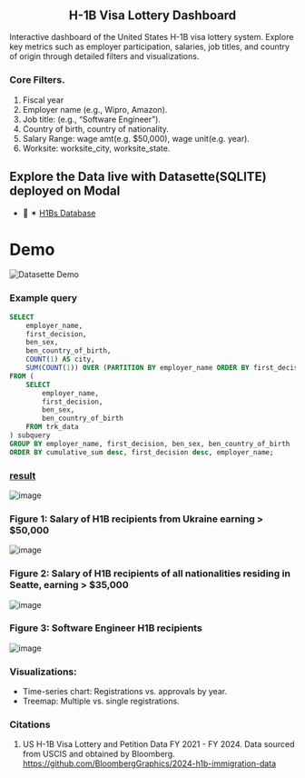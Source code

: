 <h2 align="center" style="margin-top:-10px">H-1B Visa Lottery Dashboard</h2> 

Interactive dashboard of the United States H-1B visa lottery system. Explore key metrics such as employer participation, salaries, job titles, and country of origin through detailed filters and visualizations. 

### **Core Filters.** 
1. Fiscal year
2. Employer name (e.g., Wipro, Amazon).
3. Job title: (e.g., “Software Engineer”).
4. Country of birth, country of nationality.
5. Salary Range: wage amt(e.g. $50,000), wage unit(e.g. year).
6. Worksite: worksite_city, worksite_state.

## Explore the Data live with Datasette(SQLITE) deployed on Modal 

- 🔸 ✶ [H1Bs Database](https://lnshuti--h1b-data-explorer-ui.modal.run)

# Demo 

![Datasette Demo](honebs_cleaned.gif)

### Example query

```sql
SELECT 
    employer_name, 
    first_decision, 
    ben_sex, 
    ben_country_of_birth, 
    COUNT(1) AS city,
    SUM(COUNT(1)) OVER (PARTITION BY employer_name ORDER BY first_decision) AS cumulative_sum
FROM (
    SELECT 
        employer_name,
        first_decision,
        ben_sex,
        ben_country_of_birth
    FROM trk_data
) subquery
GROUP BY employer_name, first_decision, ben_sex, ben_country_of_birth
ORDER BY cumulative_sum desc, first_decision desc, employer_name;
```

### [result](https://lnshuti--h1b-data-explorer-ui.modal.run/datasette?sql=SELECT+%0D%0A++++employer_name%2C+%0D%0A++++first_decision%2C+%0D%0A++++ben_sex%2C+%0D%0A++++ben_country_of_birth%2C+%0D%0A++++COUNT%281%29+AS+city%2C%0D%0A++++SUM%28COUNT%281%29%29+OVER+%28PARTITION+BY+employer_name+ORDER+BY+first_decision%29+AS+cumulative_sum%0D%0AFROM+%28%0D%0A++++SELECT+%0D%0A++++++++employer_name%2C%0D%0A++++++++first_decision%2C%0D%0A++++++++ben_sex%2C%0D%0A++++++++ben_country_of_birth%0D%0A++++FROM+trk_data%0D%0A%29+subquery%0D%0AGROUP+BY+employer_name%2C+first_decision%2C+ben_sex%2C+ben_country_of_birth%0D%0AORDER+BY+cumulative_sum+desc%2C+first_decision+desc%2C+employer_name%3B)

![image](https://github.com/user-attachments/assets/2af4a5da-0604-47f8-bf57-e72a0718f381)


### **Figure 1:** Salary of H1B recipients from Ukraine earning > $50,000

![image](https://github.com/user-attachments/assets/e5277697-77aa-4879-90de-df6ad1d63581)

### **Figure 2:** Salary of H1B recipients of all nationalities residing in Seatte, earning > $35,000

![image](https://github.com/user-attachments/assets/332c05a3-db8e-402e-b40f-098a4e5701dc)

### **Figure 3:** Software Engineer H1B recipients

![image](https://github.com/user-attachments/assets/34f1405f-8272-4be9-b0b2-c64d6dded56f)


### Visualizations:
- Time-series chart: Registrations vs. approvals by year.
- Treemap: Multiple vs. single registrations.

### Citations

1. US H-1B Visa Lottery and Petition Data FY 2021 - FY 2024. Data sourced from USCIS and obtained by Bloomberg.  https://github.com/BloombergGraphics/2024-h1b-immigration-data
